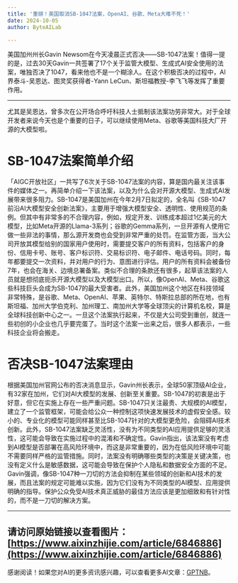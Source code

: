 ```yaml
---
title: '重磅！美国取消SB-1047法案，OpenAI、谷歌、Meta大难不死！'
date: 2024-10-05
author: ByteAILab

---
```


美国加州州长Gavin Newsom在今天凌晨正式否决——SB-1047法案！值得一提的是，过去30天Gavin一共签署了17个关于监管大模型、生成式AI安全使用的法案，唯独否决了1047，看来他也不是一个糊涂人。在这个积极否决的过程中，AI界泰斗-吴恩达、图灵奖获得者-Yann LeCun、斯坦福教授-李飞飞等发挥了重要作用。

---
尤其是吴恩达，曾多次在公开场合呼吁科技人士抵制该法案功劳非常大。对于全球开发者来说今天也是个重要的日子，可以继续使用Meta、谷歌等美国科技大厂开源的大模型啦。

# SB-1047法案简单介绍
「AIGC开放社区」一共写了6次关于SB-1047法案的内容，算是国内最关注该事件的媒体之一。再简单介绍一下该法案，以及为什么会对开源大模型、生成式AI发展带来很多阻力。SB-1047是美国加州在今年2月7日拟定的，全名叫《SB-1047 前沿AI大模型安全创新法案》，主要用于增强大模型安全、透明性、使用规范的条例。但其中有非常多的不合理内容，例如，规定开发、训练成本超过1亿美元的大模型，比如Meta开源的Llama-3系列；谷歌的Gemma系列，一旦开源有人使用它做一些非法的事情，那么源开发商也会受到非常严重的处罚。在监管方面，当大公司开放其模型给别的国家用户使用时，需要提交客户的所有资料，包括客户的身份、信用卡号、账号、客户标识符、交易标识符、电子邮件、电话号码。同时，每年都要提交一次资料，并对用户的行为、意图进行评估。用户的所有资料会被备份7年，也会在海关、边境总署备案。类似不合理的条款还有很多，起草该法案的人员就是想彻底扼杀开源大模型以及大模型出口。所以，像OpenAI、Meta、谷歌这些科技巨头会成为SB-1047的最大受害者。此外，美国加州这个地区在科技领域非常特殊，是谷歌、Meta、OpenAI、苹果、英特尔、特斯拉总部的所在地，也有斯坦福、加州大学伯克利、加州理工、南加州大学等全球顶尖的计算机名校，算是全球科技创新中心之一。一旦这个法案执行起来，不仅是大公司受到重创，就连一些初创的小企业也几乎要完蛋了。当时这个法案一出来之后，很多人都表示，一些科技企业将会搬走。

# 否决SB-1047法案理由
根据美国加州官网公布的否决消息显示，Gavin州长表示，全球50家顶级AI企业，有32家在加州，它们对AI大模型的发展、创新至关重要。SB-1047的初衷是出于好意，但它在实施上存在一些严重问题。SB-1047只关注最贵、大规模的AI模型，建立了一个监管框架，可能会给公众一种控制这项快速发展技术的虚假安全感。较小的、专业化的模型可能同样甚至比SB-1047针对的大模型更危险，会阻碍AI技术创新。此外，SB-1047法案缺乏灵活性，没有为不同类型的AI应用提供足够的灵活性，这可能会导致在实施过程中的混淆和不确定性。Gavin指出，该法案没有考虑到AI模型是否部署在高风险环境中，而这是非常重要的，因为在低风险环境中可能不需要同样严格的监管措施。同时，法案没有明确哪些类型的决策是关键决策，也没有定义什么是敏感数据，这可能会导致在保护个人隐私和数据安全方面的不足。Gavin强调，像SB-1047种一刀切的方法会抑制在某些领域的创新和AI技术的发展，而且法案的规定可能难以实施，因为它们没有为不同类型的AI模型、应用提供明确的指导。保护公众免受AI技术真正威胁的最佳方法应该是更加细致和有针对性的，而不是一刀切的解决方案。

---

请访问原始链接以查看图片：[https://www.aixinzhijie.com/article/6846886](https://www.aixinzhijie.com/article/6846886)
---
感谢阅读！如果您对AI的更多资讯感兴趣，可以查看更多AI文章：[GPTNB](https://gptnb.com)。